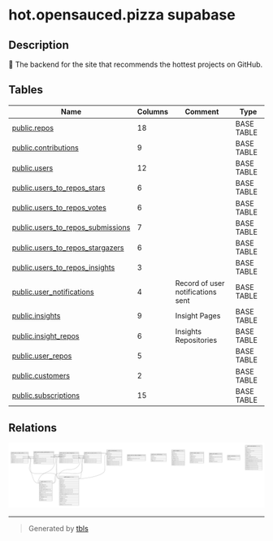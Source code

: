 # hot.opensauced.pizza supabase

## Description

🍕 The backend for the site that recommends the hottest projects on GitHub.

## Tables

| Name                                                                      | Columns | Comment                           | Type       |
| ------------------------------------------------------------------------- | ------- | --------------------------------- | ---------- |
| [public.repos](public.repos.md)                                           | 18      |                                   | BASE TABLE |
| [public.contributions](public.contributions.md)                           | 9       |                                   | BASE TABLE |
| [public.users](public.users.md)                                           | 12      |                                   | BASE TABLE |
| [public.users_to_repos_stars](public.users_to_repos_stars.md)             | 6       |                                   | BASE TABLE |
| [public.users_to_repos_votes](public.users_to_repos_votes.md)             | 6       |                                   | BASE TABLE |
| [public.users_to_repos_submissions](public.users_to_repos_submissions.md) | 7       |                                   | BASE TABLE |
| [public.users_to_repos_stargazers](public.users_to_repos_stargazers.md)   | 6       |                                   | BASE TABLE |
| [public.users_to_repos_insights](public.users_to_repos_insights.md)       | 3       |                                   | BASE TABLE |
| [public.user_notifications](public.user_notifications.md)                 | 4       | Record of user notifications sent | BASE TABLE |
| [public.insights](public.insights.md)                                     | 9       | Insight Pages                     | BASE TABLE |
| [public.insight_repos](public.insight_repos.md)                           | 6       | Insights Repositories             | BASE TABLE |
| [public.user_repos](public.user_repos.md)                                 | 5       |                                   | BASE TABLE |
| [public.customers](public.customers.md)                                   | 2       |                                   | BASE TABLE |
| [public.subscriptions](public.subscriptions.md)                           | 15      |                                   | BASE TABLE |

## Relations

![er](schema.svg)

---

> Generated by [tbls](https://github.com/k1LoW/tbls)
